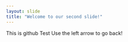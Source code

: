 ```yaml
---
layout: slide
title: "Welcome to our second slide!"
---
```

This is github Test
Use the left arrow to go back!